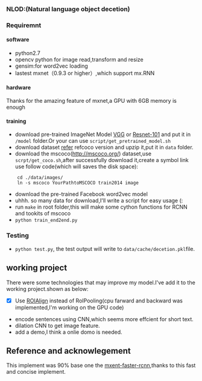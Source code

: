 ### NLOD:(Natural language object decetion)

### Requiremnt
#### software
- python2.7
- opencv python for image read,transform and resize
- gensim:for word2vec loading
- lastest mxnet（0.9.3 or higher）,which support mx.RNN
#### hardware  
Thanks for the amazing feature of mxnet,a GPU with 6GB memory is enough
#### training
- download pre-trained ImageNet Model [VGG](http://data.dmlc.ml/mxnet/models/imagenet/vgg/vgg16-0000.params) or [Resnet-101](http://data.dmlc.ml/mxnet/models/imagenet/resnet/101-layers/resnet-101-0000.params) and put it in `/model` folder.Or your can use `script/get_pretrained_model.sh`
- download dataset [refer](https://github.com/lichengunc/refer) refcoco version and upzip it,put it in `data` folder.
- download the mscoco(http://mscoco.org/) dataset,use `scrpt/get_coco.sh`,after successfully download it,create a symbol link use follow code(which will saves the disk space):
```
	cd ./data/images/
	ln -s mscoco YourPathtoMSCOCO train2014 image
```
- download the pre-trained Facebook word2vec model
- uhhh. so many data for download,I'll write a script for easy usage (:
- run `make` in root folder,this will make some cython functions for RCNN and tookits of mscoco
- `python train_end2end.py`

### Testing
- `python test.py`, the test output will write to `data/cache/decetion.pkl`file.
## working project  
There were some technologies that may improve my model.I've add it to the working project.shown as below:  
- [x] Use [ROIAlign](https://arxiv.org/pdf/1703.06870.pdf) instead of RoIPooling(cpu farward and backward was implemented,I'm working on the GPU code)
- encode sentences using CNN,which seems more effcient for short text.
- dilation CNN to get image feature.
- add a demo,I think a onlie domo is needed.


## Reference and acknowlegement
This implement was 90% base one the [mxent-faster-rcnn](https://github.com/dmlc/mxnet/tree/master/example/rcnn),thanks to this fast and concise implement.
